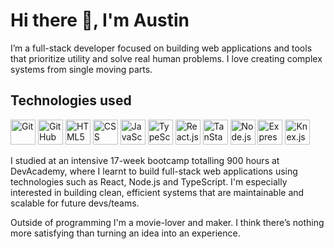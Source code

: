 <!--
**austin-butters/austin-butters** is a ✨ _special_ ✨ repository because its `README.md` (this file) appears on your GitHub profile.

Here are some ideas to get you started:

- 🔭 I’m currently working on ...
- 🌱 I’m currently learning ...
- 👯 I’m looking to collaborate on ...
- 🤔 I’m looking for help with ...
- 💬 Ask me about ...
- 📫 How to reach me: ...
- 😄 Pronouns: ...
- ⚡ Fun fact: ...
-->

# Hi there 👋, I'm Austin

I’m a full-stack developer focused on building web applications and tools that prioritize utility and solve real human problems. I love creating complex systems from single moving parts.

## Technologies used
<p align="left">

<img width="40" height="40" alt="Git" src="https://github.com/user-attachments/assets/0cd44e7c-fe23-4bd0-90fe-9dcad502a3e8" />
<img width="40" height="40" alt="GitHub" src="https://github.com/user-attachments/assets/148826e7-3904-4215-b377-2c9c5762c6ef" />
<img width="40" height="40" alt="HTML5" src="https://github.com/user-attachments/assets/77bc961d-1801-4b5e-82ca-ad83c8ad30f0" />
<img width="40" height="40" alt="CSS" src="https://github.com/user-attachments/assets/a7e0e787-ba89-4ab3-bb5f-7c8a8de0e13a" />
<img width="40" height="40" alt="JavaScript" src="https://github.com/user-attachments/assets/09d6c127-39f0-476d-98da-4f8eba20659d" />
<img width="40" height="40" alt="TypeScript" src="https://github.com/user-attachments/assets/c2e52aa1-b064-405b-a8a2-50da78d37e81" />
<img width="40" height="40" alt="React.js" src="https://github.com/user-attachments/assets/c4694cfd-b705-4a1b-8ba6-99324fa4b98e" />
<img width="40" height="40" alt="TanStack React Query" src="https://github.com/user-attachments/assets/64db1689-08a9-4a4c-bbce-0621f130029a" />
<img width="40" height="40" alt="Node.js" src="https://github.com/user-attachments/assets/740a1613-059f-436a-87dd-faaf5be1a5d1" />
<img width="40" height="40" alt="Express.js" src="https://github.com/user-attachments/assets/911a5bb8-e432-412c-b993-0fc506eabe1c" />
<img width="40" height="40" alt="Knex.js" src="https://github.com/user-attachments/assets/31a1dadd-117e-41ff-aa59-6439227b8b3c" />

</p>

I studied at an intensive 17-week bootcamp totalling 900 hours at DevAcademy, where I learnt to build full-stack web applications using technologies such as React, Node.js and TypeScript. I'm especially interested in building clean, efficient systems that are maintainable and scalable for future devs/teams.

Outside of programming I'm a movie-lover and maker. I think there’s nothing more satisfying than turning an idea into an experience.

